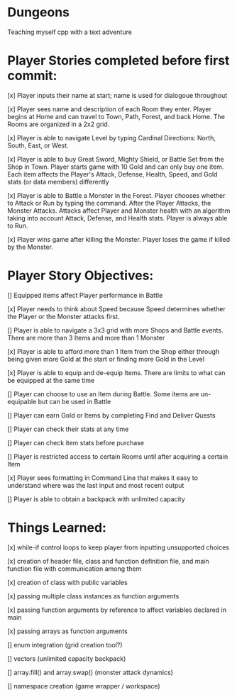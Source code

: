 # Dungeons
Teaching myself cpp with a text adventure

# Player Stories completed before first commit:
[x] Player inputs their name at start; name is used for dialogoue throughout

[x] Player sees name and description of each Room they enter. Player begins at Home and can travel to Town, Path, Forest, and back Home.
The Rooms are organized in a 2x2 grid.

[x] Player is able to navigate Level by typing Cardinal Directions: North, South, East, or West.

[x] Player is able to buy Great Sword, Mighty Shield, or Battle Set from the Shop in Town.
Player starts game with 10 Gold and can only buy one item. Each item affects the Player's Attack, Defense, Health, Speed, and Gold stats (or data members) differently

[x] Player is able to Battle a Monster in the Forest. Player chooses whether to Attack or Run by typing the command. After the Player Attacks, the Monster Attacks.
Attacks affect Player and Monster health with an algorithm taking into account Attack, Defense, and Health stats. Player is always able to Run.

[x] Player wins game after killing the Monster. Player loses the game if killed by the Monster.

# Player Story Objectives:
[] Equipped items affect Player performance in Battle

[x] Player needs to think about Speed because Speed determines whether the Player or the Monster attacks first.

[] Player is able to navigate a 3x3 grid with more Shops and Battle events. There are more than 3 Items and more than 1 Monster

[x] Player is able to afford more than 1 Item from the Shop either through being given more Gold at the start or finding more Gold in the Level

[x] Player is able to equip and de-equip Items. There are limits to what can be equipped at the same time

[] Player can choose to use an Item during Battle. Some items are un-equipable but can be used in Battle

[] Player can earn Gold or Items by completing Find and Deliver Quests

[] Player can check their stats at any time

[] Player can check item stats before purchase

[] Player is restricted access to certain Rooms until after acquiring a certain Item

[x] Player sees formatting in Command Line that makes it easy to understand where was the last input and most recent output

[] Player is able to obtain a backpack with unlimited capacity

# Things Learned:
[x] while-if control loops to keep player from inputting unsupported choices

[x] creation of header file, class and function definition file, and main function file with communication among them

[x] creation of class with public variables

[x] passing multiple class instances as function arguments

[x] passing function arguments by reference to affect variables declared in main

[x] passing arrays as function arguments

[] enum integration (grid creation tool?)

[] vectors (unlimited capacity backpack)

[] array.fill() and array.swap() (monster attack dynamics)

[] namespace creation (game wrapper / workspace)
